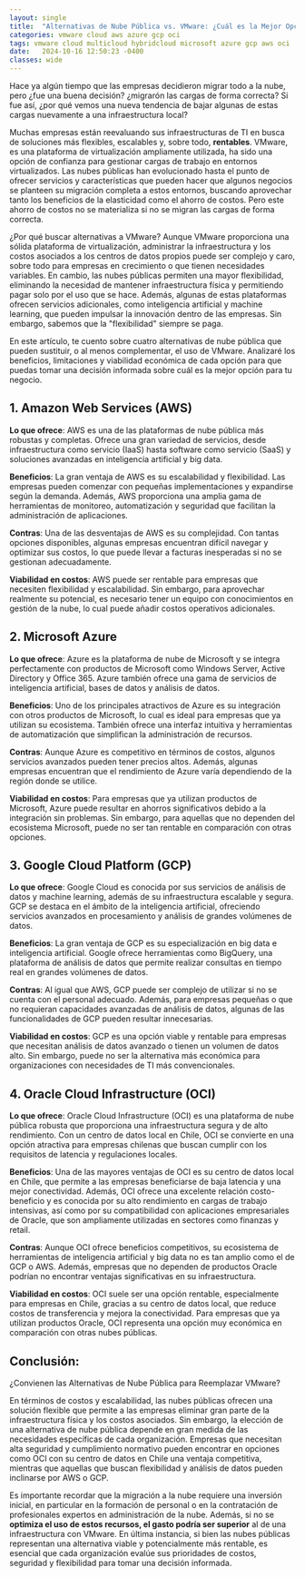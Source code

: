 ```yaml
---
layout: single
title:  "Alternativas de Nube Pública vs. VMware: ¿Cuál es la Mejor Opción?"
categories: vmware cloud aws azure gcp oci
tags: vmware cloud multicloud hybridcloud microsoft azure gcp aws oci
date:   2024-10-16 12:50:23 -0400
classes: wide
---
```

Hace ya algún tiempo que las empresas decidieron migrar todo a la nube, pero ¿fue una buena decisión? ¿migrarón las cargas de forma correcta? Si fue así, ¿por qué vemos una nueva tendencia de bajar algunas de estas cargas nuevamente a una infraestructura local?

Muchas empresas están reevaluando sus infraestructuras de TI en busca de soluciones más flexibles, escalables y, sobre todo, **rentables**. VMware, es una plataforma de virtualización ampliamente utilizada, ha sido una opción de confianza para gestionar cargas de trabajo en entornos virtualizados. Las nubes públicas han evolucionado hasta el punto de ofrecer servicios y características que pueden hacer que algunos negocios se planteen su migración completa a estos entornos, buscando aprovechar tanto los beneficios de la elasticidad como el ahorro de costos. Pero este ahorro de costos no se materializa si no se migran las cargas de forma correcta.

¿Por qué buscar alternativas a VMware? Aunque VMware proporciona una sólida plataforma de virtualización, administrar la infraestructura y los costos asociados a los centros de datos propios puede ser complejo y caro, sobre todo para empresas en crecimiento o que tienen necesidades variables. En cambio, las nubes públicas permiten una mayor flexibilidad, eliminando la necesidad de mantener infraestructura física y permitiendo pagar solo por el uso que se hace. Además, algunas de estas plataformas ofrecen servicios adicionales, como inteligencia artificial y machine learning, que pueden impulsar la innovación dentro de las empresas. Sin embargo, sabemos que la "flexibilidad" siempre se paga.

En este artículo, te cuento sobre cuatro alternativas de nube pública que pueden sustituir, o al menos complementar, el uso de VMware. Analizaré  los beneficios, limitaciones y viabilidad económica de cada opción para que puedas tomar una decisión informada sobre cuál es la mejor opción para tu negocio.

## 1. Amazon Web Services (AWS)

**Lo que ofrece**: AWS es una de las plataformas de nube pública más robustas y completas. Ofrece una gran variedad de servicios, desde infraestructura como servicio (IaaS) hasta software como servicio (SaaS) y soluciones avanzadas en inteligencia artificial y big data.

**Beneficios**: La gran ventaja de AWS es su escalabilidad y flexibilidad. Las empresas pueden comenzar con pequeñas implementaciones y expandirse según la demanda. Además, AWS proporciona una amplia gama de herramientas de monitoreo, automatización y seguridad que facilitan la administración de aplicaciones.

**Contras**: Una de las desventajas de AWS es su complejidad. Con tantas opciones disponibles, algunas empresas encuentran difícil navegar y optimizar sus costos, lo que puede llevar a facturas inesperadas si no se gestionan adecuadamente.

**Viabilidad en costos**: AWS puede ser rentable para empresas que necesiten flexibilidad y escalabilidad. Sin embargo, para aprovechar realmente su potencial, es necesario tener un equipo con conocimientos en gestión de la nube, lo cual puede añadir costos operativos adicionales.

## 2. Microsoft Azure

**Lo que ofrece**: Azure es la plataforma de nube de Microsoft y se integra perfectamente con productos de Microsoft como Windows Server, Active Directory y Office 365. Azure también ofrece una gama de servicios de inteligencia artificial, bases de datos y análisis de datos.

**Beneficios**: Uno de los principales atractivos de Azure es su integración con otros productos de Microsoft, lo cual es ideal para empresas que ya utilizan su ecosistema. También ofrece una interfaz intuitiva y herramientas de automatización que simplifican la administración de recursos.

**Contras**: Aunque Azure es competitivo en términos de costos, algunos servicios avanzados pueden tener precios altos. Además, algunas empresas encuentran que el rendimiento de Azure varía dependiendo de la región donde se utilice.

**Viabilidad en costos**: Para empresas que ya utilizan productos de Microsoft, Azure puede resultar en ahorros significativos debido a la integración sin problemas. Sin embargo, para aquellas que no dependen del ecosistema Microsoft, puede no ser tan rentable en comparación con otras opciones.

## 3. Google Cloud Platform (GCP)

**Lo que ofrece**: Google Cloud es conocida por sus servicios de análisis de datos y machine learning, además de su infraestructura escalable y segura. GCP se destaca en el ámbito de la inteligencia artificial, ofreciendo servicios avanzados en procesamiento y análisis de grandes volúmenes de datos.

**Beneficios**: La gran ventaja de GCP es su especialización en big data e inteligencia artificial. Google ofrece herramientas como BigQuery, una plataforma de análisis de datos que permite realizar consultas en tiempo real en grandes volúmenes de datos.

**Contras**: Al igual que AWS, GCP puede ser complejo de utilizar si no se cuenta con el personal adecuado. Además, para empresas pequeñas o que no requieran capacidades avanzadas de análisis de datos, algunas de las funcionalidades de GCP pueden resultar innecesarias.

**Viabilidad en costos**: GCP es una opción viable y rentable para empresas que necesitan análisis de datos avanzado o tienen un volumen de datos alto. Sin embargo, puede no ser la alternativa más económica para organizaciones con necesidades de TI más convencionales.

## 4. Oracle Cloud Infrastructure (OCI)

**Lo que ofrece**: Oracle Cloud Infrastructure (OCI) es una plataforma de nube pública robusta que proporciona una infraestructura segura y de alto rendimiento. Con un centro de datos local en Chile, OCI se convierte en una opción atractiva para empresas chilenas que buscan cumplir con los requisitos de latencia y regulaciones locales.

**Beneficios**: Una de las mayores ventajas de OCI es su centro de datos local en Chile, que permite a las empresas beneficiarse de baja latencia y una mejor conectividad. Además, OCI ofrece una excelente relación costo-beneficio y es conocida por su alto rendimiento en cargas de trabajo intensivas, así como por su compatibilidad con aplicaciones empresariales de Oracle, que son ampliamente utilizadas en sectores como finanzas y retail.

**Contras**: Aunque OCI ofrece beneficios competitivos, su ecosistema de herramientas de inteligencia artificial y big data no es tan amplio como el de GCP o AWS. Además, empresas que no dependen de productos Oracle podrían no encontrar ventajas significativas en su infraestructura.

**Viabilidad en costos**: OCI suele ser una opción rentable, especialmente para empresas en Chile, gracias a su centro de datos local, que reduce costos de transferencia y mejora la conectividad. Para empresas que ya utilizan productos Oracle, OCI representa una opción muy económica en comparación con otras nubes públicas.

## Conclusión: 

¿Convienen las Alternativas de Nube Pública para Reemplazar VMware?

En términos de costos y escalabilidad, las nubes públicas ofrecen una solución flexible que permite a las empresas eliminar gran parte de la infraestructura física y los costos asociados. Sin embargo, la elección de una alternativa de nube pública depende en gran medida de las necesidades específicas de cada organización. Empresas que necesitan alta seguridad y cumplimiento normativo pueden encontrar en opciones como OCI con su centro de datos en Chile una ventaja competitiva, mientras que aquellas que buscan flexibilidad y análisis de datos pueden inclinarse por AWS o GCP.

Es importante recordar que la migración a la nube requiere una inversión inicial, en particular en la formación de personal o en la contratación de profesionales expertos en administración de la nube. Además, si no se **optimiza el uso de estos recursos, el gasto podría ser superior** al de una infraestructura con VMware. En última instancia, si bien las nubes públicas representan una alternativa viable y potencialmente más rentable, es esencial que cada organización evalúe sus prioridades de costos, seguridad y flexibilidad para tomar una decisión informada.